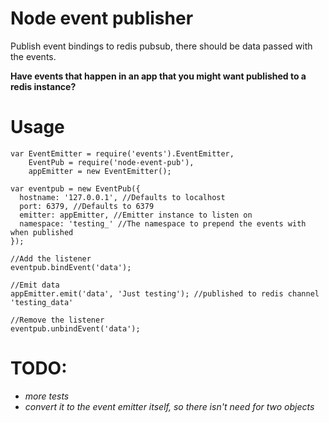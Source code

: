Node event publisher
===========================

Publish event bindings to redis pubsub, there should be data passed with the events.

**Have events that happen in an app that you might want published to a redis instance?**

# Usage

```
var EventEmitter = require('events').EventEmitter,
    EventPub = require('node-event-pub'),
    appEmitter = new EventEmitter();

var eventpub = new EventPub({
  hostname: '127.0.0.1', //Defaults to localhost
  port: 6379, //Defaults to 6379
  emitter: appEmitter, //Emitter instance to listen on
  namespace: 'testing_' //The namespace to prepend the events with when published
});

//Add the listener
eventpub.bindEvent('data');

//Emit data
appEmitter.emit('data', 'Just testing'); //published to redis channel 'testing_data'

//Remove the listener
eventpub.unbindEvent('data');
```

# TODO:
- *more tests*
- *convert it to the event emitter itself, so there isn't need for two objects*